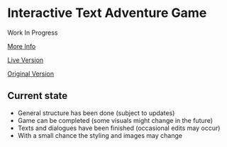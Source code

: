 # Interactive Text Adventure Game

Work In Progress

[More Info](https://medium.com/@dimterion/making-an-interactive-text-adventure-game-with-react-779667cca2cb)

[Live Version](https://poets-of-tomorrows-world.vercel.app/)

[Original Version](https://github.com/Dimterion/Interactive-text-adventure-game)

## Current state

- General structure has been done (subject to updates)
- Game can be completed (some visuals might change in the future)
- Texts and dialogues have been finished (occasional edits may occur)
- With a small chance the styling and images may change
